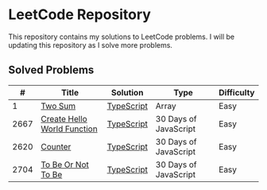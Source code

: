 # LeetCode Repository

This repository contains my solutions to LeetCode problems. I will be updating this repository as I solve more problems.

## Solved Problems

| #    | Title                                                                                     | Solution                                                | Type                  | Difficulty |
| ---- | ----------------------------------------------------------------------------------------- | ------------------------------------------------------- | --------------------- | ---------- |
| 1    | [Two Sum](https://leetcode.com/problems/two-sum/)                                         | [TypeScript](./src/1-two-sum.ts)                        | Array                 | Easy       |
| 2667 | [Create Hello World Function](https://leetcode.com/problems/create-hello-world-function/) | [TypeScript](./src/2667-create-hello-world-function.ts) | 30 Days of JavaScript | Easy       |
| 2620 | [Counter](https://leetcode.com/problems/counter/)                                         | [TypeScript](./src/2620-counter.ts)                     | 30 Days of JavaScript | Easy       |
| 2704 | [To Be Or Not To Be](https://leetcode.com/problems/to-be-or-not-to-be/)                   | [TypeScript](./src/2704-to-be-or-not-to-be.ts)          | 30 Days of JavaScript | Easy       |
